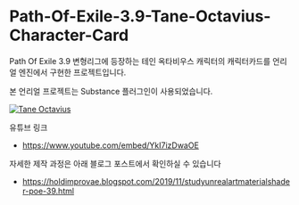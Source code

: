 # Path-Of-Exile-3.9-Tane-Octavius-Character-Card
Path Of Exile 3.9 변형리그에 등장하는 테인 옥타비우스 캐릭터의 캐릭터카드를 언리얼 엔진에서 구현한 프로젝트입니다.

본 언리얼 프로젝트는 Substance 플러그인이 사용되었습니다.

[![Tane Octavius](https://img.youtube.com/vi/YkI7izDwaOE/0.jpg)](https://www.youtube.com/watch?v=YkI7izDwaOE "Tane Octavius")

유튜브 링크 
- https://www.youtube.com/embed/YkI7izDwaOE

자세한 제작 과정은 아래 블로그 포스트에서 확인하실 수 있습니다
- https://holdimprovae.blogspot.com/2019/11/studyunrealartmaterialshader-poe-39.html
